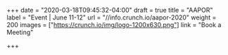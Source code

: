 +++
date = "2020-03-18T09:45:32-04:00"
draft = true
title = "AAPOR"
label = "Event | June 11-12"
url = "//info.crunch.io/aapor-2020"
weight = 200
images = ["https://crunch.io/img/logo-1200x630.png"]
link = "Book a Meeting"

+++
